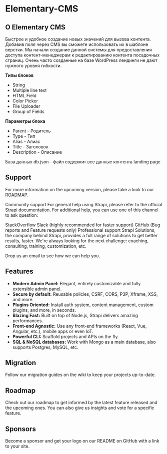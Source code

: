 # Elementary-CMS

<h2>О Elementary CMS</h2>
<p>Быстрое и удобное создание новых значений для вызова контента. Добавив поля через CMS вы сможете использовать их в шаблоне верстки. Мы начали 
создание данной системы для предоставления доступа контент-менеджерам к редактированию контента посадочных страниц. Очень часто
созданные на базе WordPress лендинги не дают нужного уровня гибкости.</p>

<b>Типы блоков</b>
<ul>
<li>String</li>
<li>Multiple line text</li>
<li>HTML Field</li>
<li>Color Picker</li>
<li>File Uploader</li>
<li>Group of Fields</li>
</ul>
<b>Параметры блока</b>
<ul>
<li>Parent - Родитель</li>
<li>Type - Тип</li>
<li>Alias - Алиас</li>
<li>Title - Заголовок</li>
<li>Description - Описание</li>
</ul>

База данных
db.json - файл содержит все данные контента landing page

<h2>Support</h2>
For more information on the upcoming version, please take a look to our ROADMAP.

Community support
For general help using Strapi, please refer to the official Strapi documentation. For additional help, you can use one of this channel to ask question:

StackOverflow
Slack (highly recommended for faster support)
GitHub (Bug reports and Feature requests only)
Professional support
Strapi Solutions, the company behind Strapi, provides a full range of solutions to get better results, faster. We're always looking for the next challenge: coaching, consulting, training, customization, etc.

Drop us an email to see how we can help you.

<h2>Features</h2>
<ul>
<li><b>Modern Admin Panel:</b> Elegant, entirely customizable and fully extensible admin panel.</li>
<li><b>Secure by default:</b> Reusable policies, CSRF, CORS, P3P, Xframe, XSS, and more.</li>
<li><b>Plugins Oriented:</b> Install auth system, content management, custom plugins, and more, in seconds.</li>
<li><b>Blazing Fast:</b> Built on top of Node.js, Strapi delivers amazing performances.</li>
<li><b>Front-end Agnostic:</b> Use any front-end frameworks (React, Vue, Angular, etc.), mobile apps or even IoT.</li>
<li><b>Powerful CLI:</b> Scaffold projects and APIs on the fly.</li>
<li><b>SQL & NoSQL databases:</b> Work with Mongo as a main database, also supports Postgres, MySQL, etc.</li>
</ul>

<h2>Migration</h2>
Follow our migration guides on the wiki to keep your projects up-to-date.

<h2>Roadmap</h2>
Check out our roadmap to get informed by the latest feature released and the upcoming ones. You can also give us insights and vote for a specific feature.

<h2>Sponsors</h2>
Become a sponsor and get your logo on our README on GitHub with a link to your site.
